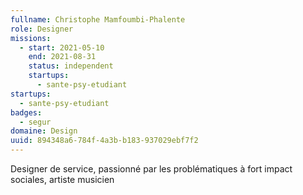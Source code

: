 ```yaml
---
fullname: Christophe Mamfoumbi-Phalente
role: Designer
missions:
  - start: 2021-05-10
    end: 2021-08-31
    status: independent
    startups:
      - sante-psy-etudiant
startups:
  - sante-psy-etudiant
badges:
  - segur
domaine: Design
uuid: 894348a6-784f-4a3b-b183-937029ebf7f2
---
```

Designer de service, passionné par les problématiques à fort impact sociales, artiste musicien
